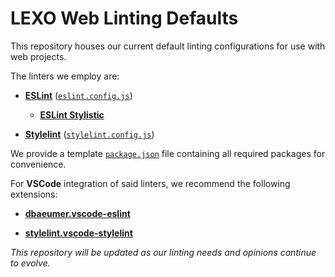 # LEXO Web Linting Defaults

This repository houses our current default linting configurations for use with web projects.

The linters we employ are:

- [**ESLint**](https://eslint.org/) ([`eslint.config.js`](eslint.config.js))

    - [**ESLint Stylistic**](https://eslint.style/)

- [**Stylelint**](https://stylelint.io/) ([`stylelint.config.js`](stylelint.config.js))

We provide a template [`package.json`](package.json) file containing all required packages for convenience.

For **VSCode** integration of said linters, we recommend the following extensions:

- [**dbaeumer.vscode-eslint**](https://marketplace.visualstudio.com/items?itemName=dbaeumer.vscode-eslint)

- [**stylelint.vscode-stylelint**](https://marketplace.visualstudio.com/items?itemName=stylelint.vscode-stylelint)

*This repository will be updated as our linting needs and opinions continue to evolve.*